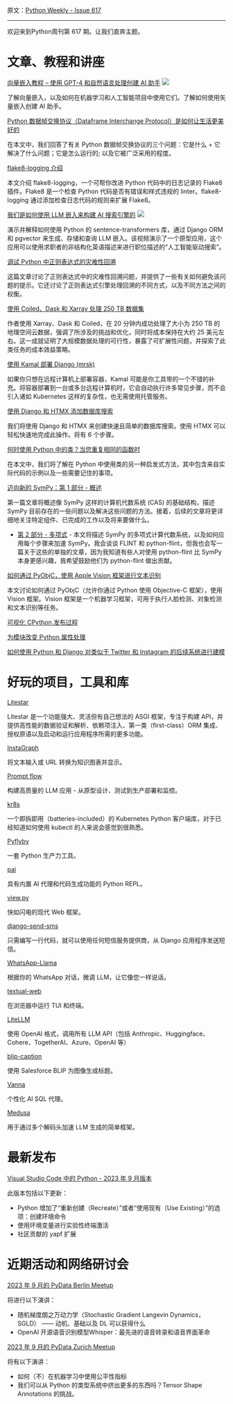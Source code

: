 原文：[Python Weekly - Issue 617](http://eepurl.com/izHuCA)

---

欢迎来到Python周刊第 617 期。让我们直奔主题。  


# 文章、教程和讲座

[向量嵌入教程 – 使用 GPT-4 和自然语言处理创建 AI 助手](https://www.youtube.com/watch?v=yfHHvmaMkcA) ![](https://mcusercontent.com/e2e180baf855ac797ef407fc7/images/af76283a-6e65-436c-967a-900427cf6399.png)  
 
了解向量嵌入，以及如何在机器学习和人工智能项目中使用它们。了解如何使用矢量嵌入创建 AI 助手。

[Python 数据帧交换协议（Dataframe Interchange Protocol）是如何让生活更美好的](https://ponder.io/how-the-python-dataframe-interchange-protocol-makes-life-better/)  
 
在本文中，我们回答了有关 Python 数据帧交换协议的三个问题：它是什么 + 它解决了什么问题；它是怎么运行的; 以及它被广泛采用的程度。

[flake8-logging 介绍](https://adamj.eu/tech/2023/09/07/introducing-flake8-logging/)  

本文介绍 flake8-logging，一个可帮你改进 Python 代码中的日志记录的 Flake8 插件。Flake8 是一个检查 Python 代码是否有错误和样式违规的 linter。flake8-logging 通过添加检查日志代码的规则来扩展 Flake8。

[我们是如何使用 LLM 嵌入来构建 AI 搜索引擎的](https://www.youtube.com/watch?v=ZCPUmC37HLU) ![](https://mcusercontent.com/e2e180baf855ac797ef407fc7/images/af76283a-6e65-436c-967a-900427cf6399.png)   

演示并解释如何使用 Python 的 sentence-transformers 库，通过 Django ORM 和 pgvector 来生成、存储和查询 LLM 嵌入。该视频演示了一个原型应用，这个应用可以使用求职者的非结构化英语描述来进行职位描述的“人工智能驱动搜索”。

[调试 Python 中正则表达式的灾难性回溯](https://krishnanchandra.com/posts/regex-catastrophic-backtracking/)  

这篇文章讨论了正则表达式中的灾难性回溯问题，并提供了一些有关如何避免该问题的提示。它还讨论了正则表达式引擎处理回溯的不同方式，以及不同方法之间的权衡。

[使用 Coiled、Dask 和 Xarray 处理 250 TB 数据集](https://blog.coiled.io/blog/coiled-xarray.html)  

作者使用 Xarray、Dask 和 Coiled，在 20 分钟内成功处理了大小为 250 TB 的地理空间云数据，强调了所涉及的挑战和优化，同时将成本保持在大约 25 美元左右。这一成就证明了大规模数据处理的可行性，暴露了可扩展性问题，并探索了此类任务的成本效益策略。

[使用 Kamal 部署 Django (mrsk)](https://anthonynsimon.com/blog/kamal-deploy/)  

如果你只想在远程计算机上部署容器，Kamal 可能是你工具带的一个不错的补充。将容器部署到一台或多台远程计算机时，它会自动执行许多常见步骤，而不会引入诸如 Kubernetes 这样的复杂性，也无需使用托管服务。

[使用 Django 和 HTMX 添加数据库搜索](https://www.photondesigner.com/articles/database-search-django-htmx)  

我们将使用 Django 和 HTMX 来创建快速且简单的数据库搜索。使用 HTMX 可以轻松快速地完成此操作。将有 6 个步骤。

[何时使用 Python 中的类？当您重复相同的函数时](https://death.andgravity.com/same-functions)  
 
在本文中，我们将了解在 Python 中使用类的另一种启发式方法，其中包含来自实际代码的示例以及一些需要记住的事项。

[迈向新的 SymPy：第 1 部分 - 概述](https://oscarbenjamin.github.io/blog/czi/post1.html)  

第一篇文章将概述像 SymPy 这样的计算机代数系统 (CAS) 的基础结构，描述 SymPy 目前存在的一些问题以及解决这些问题的方法。接着，后续的文章将更详细地关注特定组件、已完成的工作以及将来要做什么。
  * [第 2 部分 - 多项式](https://oscarbenjamin.github.io/blog/czi/post2.html) - 本文将描述 SymPy 的多项式计算代数系统，以及如何应用每个步骤来加速 SymPy。我会谈谈 FLINT 和 python-flint，但我也会写一篇关于这些的单独的文章，因为我知道有些人对使用 python-flint 比 SymPy 本身更感兴趣，我希望鼓励他们为 python-flint 做出贡献。


[如何通过 PyObjC，使用 Apple Vision 框架进行文本识别](https://yasoob.me/posts/how-to-use-vision-framework-via-pyobjc/)  

本文讨论如何通过 PyObjC（允许你通过 Python 使用 Objective-C 框架），使用 Vision 框架。Vision 框架是一个机器学习框架，可用于执行人脸检测、对象检测和文本识别等任务。 

[可视化 CPython 发布过程](https://sethmlarson.dev/security-developer-in-residence-weekly-report-9)  

[为模块改变 Python 属性处理](https://lwn.net/SubscriberLink/943619/eaa8a4496fcba1fd/)  

[如何使用 Python 和 Django 对类似于 Twitter 和 Instagram 的后续系统进行建模](https://uhtred.dev/insights/how-to-model-a-following-system-similar-to-twitter-and-instagram-with-python-and-django)  

  
# 好玩的项目，工具和库  

[Litestar](https://github.com/litestar-org/litestar)  
  
Litestar 是一个功能强大、灵活但有自己想法的 ASGI 框架，专注于构建 API，并提供高性能的数据验证和解析、依赖项注入、第一类（first-class）ORM 集成、授权原语以及启动和运行应用程序所需的更多功能。

[InstaGraph](https://github.com/yoheinakajima/instagraph)  
  
将文本输入或 URL 转换为知识图表并显示。

[Prompt flow](https://github.com/microsoft/promptflow)  

构建高质量的 LLM 应用 - 从原型设计、测试到生产部署和监控。

[kr8s](https://github.com/kr8s-org/kr8s)  

一个即拆即用（batteries-included）的 Kubernetes Python 客户端库，对于已经知道如何使用 kubectl 的人来说会感觉到很熟悉。  

[Pyflyby](https://github.com/deshaw/pyflyby)  

一套 Python 生产力工具。

[pai](https://github.com/AlexWiles/pai)  

具有内置 AI 代理和代码生成功能的 Python REPL。  

[view.py](https://github.com/ZeroIntensity/view.py)  

快如闪电的现代 Web 框架。

[django-send-sms](https://github.com/hizbul25/django-send-sms)  

只需编写一行代码，就可以使用任何短信服务提供商，从 Django 应用程序发送短信。

[WhatsApp-Llama](https://github.com/Ads-cmu/WhatsApp-Llama/)  

根据你的 WhatsApp 对话，微调 LLM，让它像您一样说话。 

[textual-web](https://github.com/Textualize/textual-web)  
 
在浏览器中运行 TUI 和终端。

[LiteLLM](https://github.com/BerriAI/litellm)  

使用 OpenAI 格式，调用所有 LLM API（包括 Anthropic、Huggingface、Cohere、TogetherAI、Azure、OpenAI 等）

[blip-caption](https://github.com/simonw/blip-caption)  

使用 Salesforce BLIP 为图像生成标题。

[Vanna](https://github.com/vanna-ai/vanna)  
 
个性化 AI SQL 代理。

[Medusa](https://github.com/FasterDecoding/Medusa)  

用于通过多个解码头加速 LLM 生成的简单框架。

  
# 最新发布  

[Visual Studio Code 中的 Python - 2023 年 9 月版本](https://devblogs.microsoft.com/python/python-in-visual-studio-code-september-2023-release/)  

此版本包括以下更新：
* Python 增加了“重新创建（Recreate）”或者“使用现有（Use Existing）”的选项：创建环境命令
* 使用环境变量进行实验性终端激活
* 社区贡献的 yapf 扩展
  

# 近期活动和网络研讨会  

[2023 年 9 月的 PyData Berlin Meetup](https://www.meetup.com/pydata-berlin/events/295877988/)  

将进行以下演讲：
* 随机梯度朗之万动力学（Stochastic Gradient Langevin Dynamics，SGLD） —— 动机、基础以及 DL 可以获得什么
* OpenAI 开源语音识别模型Whisper：最先进的语音转录和语音界面革命


[2023 年 9 月的 PyData Zurich Meetup](https://www.meetup.com/pydata-zurich/events/295909252/)  

将有以下演讲：
* 如何（不）在机器学习中使用公平性指标
* 我们可以从 Python 的类型系统中挤出更多的东西吗？Tensor Shape Annotations 的挑战。